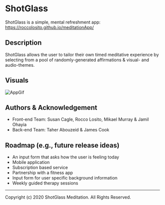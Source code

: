 # ShotGlass

ShotGlass is a simple, mental refreshment app: https://roccolosito.github.io/meditationApp/

## Description

ShotGlass allows the user to tailor their own timed meditative experience by selecting from a pool of randomly-generated affirmations & visual- and audio-themes. 

## Visuals

![AppGif](./assets/visuals/sg.gif)

## Authors & Acknowledgement

- Front-end Team:  Susan Cagle, Rocco Losito, Mikael Murray & Jamil Ohayia
- Back-end Team:  Taher Abouzeid & James Cook

## Roadmap (e.g., future release ideas)

- An input form that asks how the user is feeling today  
- Mobile application 
- Subscription based service 
- Partnership with a fitness app 
- Input form for user specific background information 
- Weekly guided therapy sessions

- - -
Copyright (c) 2020 ShotGlass Meditation. All Rights Reserved.

